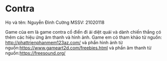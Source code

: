 # Contra

Họ và tên: Nguyễn Đình Cường
MSSV: 21020118

Game của em là game contra cổ điển đi ải diệt quái và dành chiến thắng có thêm các hiệu ứng âm thanh và hình ảnh.
Game em có tham khảo từ nguồn: http://phattrienphanmem123az.com/ và phần hình ảnh từ nguồn:https://www.gameart2d.com/freebies.html 
và phần âm thanh từ nguồn:https://freesound.org/
